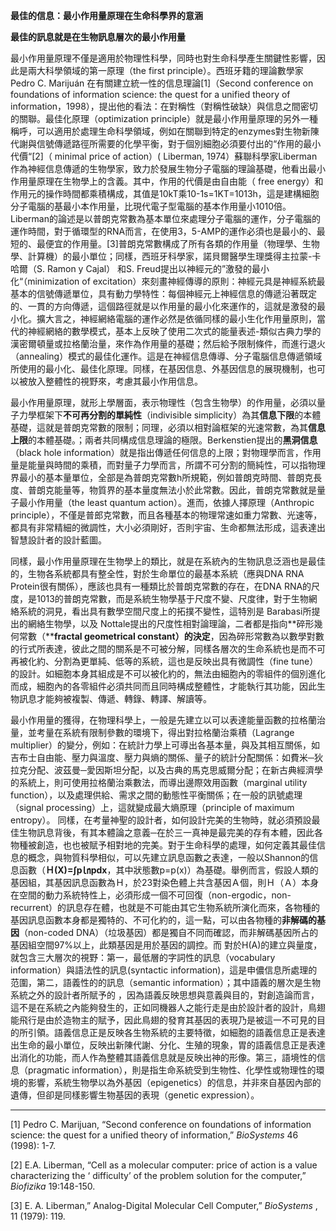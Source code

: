 **最佳的信息：最小作用量原理在生命科學界的意涵**

**最佳的訊息就是在生物訊息層次的最小作用量**

最小作用量原理不僅是適用於物理性科學，同時也對生命科學產生關鍵性影響，因此是兩大科學領域的第一原理（the first principle）。西班牙籍的理論數學家 Pedro C. Marijuán 在有關建立統一性的信息理論[](/Users/user/Documents/%EF%BC%88%E4%BA%8C%EF%BC%89%E7%A7%91%E5%AD%B8%E7%9A%84%E6%95%B4%E5%90%88%E7%AF%87.doc#_ftn1)[1]（Second conference on foundations of information science: the quest for a unified theory of information，1998），提出他的看法：在對稱性（對稱性破缺）與信息之間密切的關聯。最佳化原理（optimization principle）就是最小作用量原理的另外一種稱呼，可以適用於處理生命科學領域，例如在關聯到特定的enzymes對生物新陳代謝與信號傳遞路徑所需要的化學平衡，對于個別細胞必須要付出的“作用的最小代價“[](/Users/user/Documents/%EF%BC%88%E4%BA%8C%EF%BC%89%E7%A7%91%E5%AD%B8%E7%9A%84%E6%95%B4%E5%90%88%E7%AF%87.doc#_ftn2)[2]（ minimal price of action）( Liberman, 1974）蘇聯科學家Liberman 作為神經信息傳遞的生物學家，致力於發展生物分子電腦的理論基礎，他看出最小作用量原理在生物學上的含義。其中，作用的代價是由自由能（ free energy）和作用元的操作時間都乘積構成，其值是10kT乘10-1s=1KT=1013h，這是建構細胞分子電腦的基最小本作用量，比現代電子型電腦的基本作用量小1010倍。Liberman的論述是以普朗克常數為基本單位來處理分子電腦的運作，分子電腦的運作時間，對于循環型的RNA而言，在使用3，5-AMP的運作必須也是最小的、最短的、最便宜的作用量。[](/Users/user/Documents/%EF%BC%88%E4%BA%8C%EF%BC%89%E7%A7%91%E5%AD%B8%E7%9A%84%E6%95%B4%E5%90%88%E7%AF%87.doc#_ftn3)[3]普朗克常數構成了所有各類的作用量（物理學、生物學、計算機）的最小單位；同樣，西班牙科學家，諾貝爾醫學生理獎得主拉蒙-卡哈爾（S. Ramon y Cajal） 和S. Freud提出以神經元的”激發的最小化“（minimization of excitation）來刻畫神經傳導的原則：神經元具是神經系統最基本的信號傳遞單位，具有動力學特性：每個神經元上神經信息的傳遞沿著既定的、一貫的方向傳遞，這個路徑就是以作用量的最小化來運作的，這就是激發的最小化。擴大言之，神經網絡電腦的運作必然是依循同樣的最小生化作用量原則，當代的神經網絡的數學模式，基本上反映了使用二次式的能量表述-類似古典力學的漢密爾頓量或拉格蘭治量，來作為作用量的基礎；然后給予限制條件，而進行退火（annealing）模式的最佳化運作。這是在神經信息傳導、分子電腦信息傳遞領域所使用的最小化、最佳化原理。同樣，在基因信息、外基因信息的展現機制，也可以被放入整體性的視野來，考慮其最小作用信息。

最小作用量原理，就形上學層面，表示物理性（包含生物學）的作用量，必須以量子力學框架下**不可再分割的單純性**（indivisible simplicity）為其**信息下限**的本體基礎，這就是普朗克常數的限制；同理，必須以相對論框架的光速常數，為其**信息上限**的本體基礎。；兩者共同構成信息理論的極限。Berkenstien提出的**黑洞信息**（black hole information）就是指出傳遞任何信息的上限；對物理學而言，作用量是能量與時間的乘積，而對量子力學而言，所謂不可分割的簡純性，可以指物理界最小的基本量單位，全部是為普朗克常數h所規範，例如普朗克時間、普朗克長度、普朗克能量等，物質界的基本量度無法小於此常數。因此，普朗克常數就是量子最小作用量（the least quantum action）。進而，依據人擇原理（Anthropic principle），不僅是普郎克常數，而且各種基本的物理常速如重力常數、光速等，都具有非常精細的微調性，大小必須剛好，否則宇宙、生命都無法形成，這表達出智慧設計者的設計藍圖。

同樣，最小作用量原理在生物學上的類比，就是在系統內的生物訊息泛涵也是最佳的，生物各系統都具有整全性，對於生命單位的最基本系統（應與DNA RNA Protein很有關係），應該也具有一種類比於普朗克常數的存在，在DNA RNA的尺度，是1013的普朗克常數，而是系統生物學基于尺度不變、尺度律，對于生物網絡系統的洞見，看出具有數學空間尺度上的拓撲不變性，這特別是 Barabasi所提出的網絡生物學，以及 Nottale提出的尺度性相對論理論，二者都是指向**碎形幾何常數（****fractal geometrical constant）的決定**，因為碎形常數為以數學對數的行式所表達，彼此之間的關系是不可被分解，同樣各層次的生命系統也是而不可再被化約、分割為更單純、低等的系統，這也是反映出具有微調性（fine tune）的設計。如細胞本身其組成是不可以被化約的，無法由細胞內的零組件的個別進化而成，細胞內的各零組件必須共同而且同時構成整體性，才能執行其功能，因此生物訊息才能夠被複製、傳遞、轉錄、轉譯、解讀等。

最小作用量的獲得，在物理科學上，一般是先建立以可以表達能量函數的拉格蘭治量，並考量在系統有限制參數的環境下，得出對拉格蘭治乘積（Lagrange multiplier）的變分，例如：在統計力學上可導出各基本量，與及其相互關係，如吉布士自由能、壓力與溫度、壓力與熵的關係、量子的統計分配關係：如費米─狄拉克分配、波茲曼─愛因斯坦分配，以及古典的馬克思威爾分配；在新古典經濟學的系統上，則可使用拉格蘭治乘數法，而導出邊際效用函數（marginal utility function），以及處理供給、需求之間的動態性平衡關係；在一般的訊號處理（signal processing）上，這就變成最大熵原理（principle of maximum entropy）。 同樣，在考量神聖的設計者，如何設計完美的生物時，就必須預設最佳生物訊息背後，有其本體論之意義─在於三一真神是最完美的存有本體，因此各物種被創造，也也被賦予相對地的完美。對于生命科學的處理，如何定義其最佳信息的概念，與物質科學相似，可以先建立訊息函數之表達，一般以Shannon的信息函數（**Ｈ(X)=∫p㏑pdx**，其中狀態數p=p(x)）為基礎。舉例而言，假設人類的基因組，其基因訊息函數為Ｈ，於23對染色體上共含基因Ａ個，則Ｈ（Ａ）本身在空間的動力系統特性上，必須形成一個不可回復（non-ergodic，non-recurrent）的訊息存在體，也就是不可能由其它生物系統所演化而來，各物種的基因訊息函數本身都是獨特的、不可化約的，這一點，可以由各物種的**非解碼的基因**（non-coded DNA）（垃圾基因）都是獨自不同而確認，而非解碼基因所占的基因組空間97%以上，此類基因是用於基因的調控。而 對於H(A)的建立與量度，就包含三大層次的視野：第一，最低層的字詞性的訊息（vocabulary information）與語法性的訊息(syntactic information)，這是申儂信息所處理的范圍，第二，語義性的的訊息（semantic information）；其中語義的層次是生物系統之外的設計者所賦予的 ，因為語義反映思想與意義與目的，對創造論而言，這不是在系統之內能夠發生的，正如同機器人之能行走是由於設計者的設計，鳥翅能飛行是由於造物主的賦予，因此鳥翅的發育其基因的表現乃是被這一不可見的目的所引領。語義信息正是反映各生物系統的主要特徵，如細胞的語義信息正是表達出生命的最小單位，反映出新陳代謝、分化、生殖的現象，胃的語義信息正是表達出消化的功能，而人作為整體其語義信息就是反映出神的形像。第三，語境性的信息（pragmatic information），則是指生命系統受到生物性、化學性或物理性的環境的影響，系統生物學以為外基因（epigenetics）的信息，并非來自基因內部的遺傳，但卻是同樣影響生物基因的表現（genetic expression）。

* * *

[](/Users/user/Documents/%EF%BC%88%E4%BA%8C%EF%BC%89%E7%A7%91%E5%AD%B8%E7%9A%84%E6%95%B4%E5%90%88%E7%AF%87.doc#_ftnref1)[1] Pedro C. Marijuan, “Second conference on foundations of information science: the quest for a unified theory of information,”  _BioSystems_ 46 (1998): 1-7.

[](/Users/user/Documents/%EF%BC%88%E4%BA%8C%EF%BC%89%E7%A7%91%E5%AD%B8%E7%9A%84%E6%95%B4%E5%90%88%E7%AF%87.doc#_ftnref2)[2] E.A. Liberman, “Cell as a molecular computer: price of action is a value characterizing the ‘ difficulty’ of the problem solution for the computer,”  _Biofizika_ 19:148-150.

[](/Users/user/Documents/%EF%BC%88%E4%BA%8C%EF%BC%89%E7%A7%91%E5%AD%B8%E7%9A%84%E6%95%B4%E5%90%88%E7%AF%87.doc#_ftnref3)[3] E. A. Liberman,” Analog-Digital Molecular Cell Computer,”  _BioSystems_ , 11 (1979): 119.
